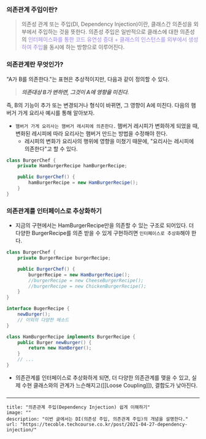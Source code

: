 ### 의존관계 주입이란?
>의존성 관계 또는 주입(DI, Dependency Injection)이란, 클래스간 의존성을 외부에서 주입하는 것을 뜻한다.
>의존성 주입은 일반적으로 클래스에 대한 의존성의 <font color="#9c86e9">인터페이스화를 통한 코드 유연성 증대 + 클래스의 인스턴스를 외부에서 생성하여 주입</font>을 동시에 하는 방향으로 이루어진다.

### 의존관계란 무엇인가?
"A가 B를 의존한다."는 표현은 추상적이지만, 다음과 같이 정의할 수 있다.
>***의존대상 B가 변하면, 그것이 A에 영향을 미친다.***

즉, B의 기능이 추가 또는 변경되거나 형식이 바뀌면, 그 영향이 A에 미친다.
다음의 햄버거 가게 요리사 예시를 통해 알아보자.
- `햄버거 가게 요리사는 햄버거 레시피에 의존한다.` 햄버거 레시피가 변화하게 되었을 때, 변화된 레시피에 따라 요리사는 햄버거 만드는 방법을 수정해야 한다.
	- 레시피의 변화가 요리사의 행위에 영향을 미쳤기 때문에, "요리사는 레시피에 의존한다"고 할 수 있다.
```java
class BurgerChef {
    private HamBurgerRecipe hamBurgerRecipe;

    public BurgerChef() {
        hamBurgerRecipe = new HamBurgerRecipe();        
    }
}
```
### 의존관계를 인터페이스로 추상화하기
- 지금의 구현에서는 HamBurgerRecipe만을 의존할 수 있는 구조로 되어있다. 더 다양한 BurgerRecipe를 의존 받을 수 있게 구현하려면 `인터페이스로 추상화`해야 한다.
```java
class BurgerChef {
    private BurgerRecipe burgerRecipe;

    public BurgerChef() {
        burgerRecipe = new HamBurgerRecipe();
        //burgerRecipe = new CheeseBurgerRecipe();
        //burgerRecipe = new ChickenBurgerRecipe();
    }
}

interface BugerRecipe {
    newBurger();
    // 이외의 다양한 메소드
} 

class HamBurgerRecipe implements BurgerRecipe {
    public Burger newBurger() {
        return new HamBerger();
    }
    // ...
}
```
- 의존관계를 인터페이스로 추상화하게 되면, 더 다양한 의존관계를 맺을 수 있고, 실제 수현 클래스와의 관계가 느슨해지고([[Loose Coupling]]), 결합도가 낮아진다.
### 
---
```embed
title: "의존관계 주입(Dependency Injection) 쉽게 이해하기"
image: ""
description: "이번 글에서는 DI(의존성 주입, 의존관계 주입)의 개념을 설명한다."
url: "https://tecoble.techcourse.co.kr/post/2021-04-27-dependency-injection/"
```
